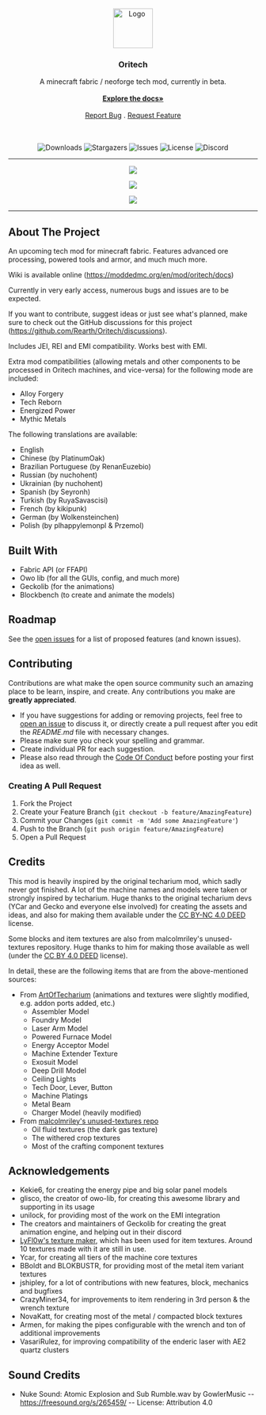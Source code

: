 <br/>
<p align="center">
  <a href="https://github.com/rearth/Oritech">
    <img src="https://github.com/Rearth/Oritech/assets/10100603/d459b3fa-ef6f-4675-99d7-c44a78a3cf71" alt="Logo" width="80" height="80">
  </a>

<h3 align="center">Oritech</h3>

<div align="center">
  A minecraft fabric / neoforge tech mod, currently in beta.
  <br/>
  <br/>
  <a href="https://moddedmc.org/en/mod/oritech/docs"><strong>Explore the docs»</strong></a>
  <br/>
  <br/>
  <a href="https://github.com/rearth/Oritech/issues">Report Bug</a>
  .
  <a href="https://github.com/rearth/Oritech/issues">Request Feature</a>
  <br/>
  <br/>
  <br/>

  ![Downloads](https://img.shields.io/github/downloads/rearth/Oritech/total) ![Stargazers](https://img.shields.io/github/stars/rearth/Oritech?style=social) ![Issues](https://img.shields.io/github/issues/rearth/Oritech) ![License](https://img.shields.io/github/license/rearth/Oritech) ![Discord](https://img.shields.io/discord/1233448016128512082)


  
</div>

---
<p align="center">
  <img src="https://github.com/Rearth/Oritech/assets/10100603/bb99651d-d9af-48e2-9b00-6fb980517e0a" />
</p>
<p align="center">
  <img src="https://github.com/Rearth/Oritech/assets/10100603/be0fd041-40fc-40c3-a273-976140e89e90" />
</p>
<p align="center">
  <img src="https://github.com/Rearth/Oritech/assets/10100603/b76bf232-74e7-4a17-8166-89d1c80f738e" />
</p>

---

## About The Project


An upcoming tech mod for minecraft fabric. Features advanced ore processing, powered tools and armor, and much much more.

Wiki is available online (https://moddedmc.org/en/mod/oritech/docs)

Currently in very early access, numerous bugs and issues are to be expected.

If you want to contribute, suggest ideas or just see what's planned, make sure to check out the GitHub discussions for this project (https://github.com/Rearth/Oritech/discussions).

Includes JEI, REI and EMI compatibility. Works best with EMI.

Extra mod compatibilities (allowing metals and other components to be processed in Oritech machines, and vice-versa) for the following mode are included:
- Alloy Forgery
- Tech Reborn
- Energized Power
- Mythic Metals

The following translations are available:
- English
- Chinese (by PlatinumOak)
- Brazilian Portuguese (by RenanEuzebio)
- Russian (by nuchohent)
- Ukrainian (by nuchohent)
- Spanish (by Seyronh)
- Turkish (by RuyaSavascisi)
- French (by kikipunk)
- German (by Wolkensteinchen)
- Polish (by plhappylemonpl & Przemol)

## Built With

- Fabric API (or FFAPI)
- Owo lib (for all the GUIs, config, and much more)
- Geckolib (for the animations)
- Blockbench (to create and animate the models)

## Roadmap

See the [open issues](https://github.com/rearth/Oritech/issues) for a list of proposed features (and known issues).

## Contributing

Contributions are what make the open source community such an amazing place to be learn, inspire, and create. Any
contributions you make are **greatly appreciated**.

* If you have suggestions for adding or removing projects, feel free
  to [open an issue](https://github.com/rearth/Oritech/issues/new) to discuss it, or directly create a pull request
  after you edit the *README.md* file with necessary changes.
* Please make sure you check your spelling and grammar.
* Create individual PR for each suggestion.
* Please also read through the [Code Of Conduct](https://github.com/rearth/Oritech/blob/main/CODE_OF_CONDUCT.md) before
  posting your first idea as well.

### Creating A Pull Request

1. Fork the Project
2. Create your Feature Branch (`git checkout -b feature/AmazingFeature`)
3. Commit your Changes (`git commit -m 'Add some AmazingFeature'`)
4. Push to the Branch (`git push origin feature/AmazingFeature`)
5. Open a Pull Request

## Credits

This mod is heavily inspired by the original techarium mod, which sadly never got finished. A lot of the machine names and models
were taken or strongly inspired by techarium. Huge thanks to the original techarium devs (YCar and Gecko and everyone else involved) for creating
the assets and ideas, and also for making them available under the [CC BY-NC 4.0 DEED](https://creativecommons.org/licenses/by-nc/4.0/) license.

Some blocks and item textures are also from malcolmriley's unused-textures repository. Huge thanks to him for making those available as well (under the [CC BY 4.0 DEED](https://creativecommons.org/licenses/by/4.0/) license).

In detail, these are the following items that are from the above-mentioned sources:
* From [ArtOfTecharium](https://github.com/Ycarx/artoftecharium) (animations and textures were slightly modified, e.g. addon ports added, etc.)
  * Assembler Model
  * Foundry Model
  * Laser Arm Model
  * Powered Furnace Model
  * Energy Acceptor Model
  * Machine Extender Texture
  * Exosuit Model
  * Deep Drill Model
  * Ceiling Lights
  * Tech Door, Lever, Button
  * Machine Platings
  * Metal Beam
  * Charger Model (heavily modified)
* From [malcolmriley's unused-textures repo](https://github.com/malcolmriley/unused-textures)
  * Oil fluid textures (the dark gas texture)
  * The withered crop textures
  * Most of the crafting component textures

## Acknowledgements

* Kekie6, for creating the energy pipe and big solar panel models
* glisco, the creator of owo-lib, for creating this awesome library and supporting in its usage
* unilock, for providing most of the work on the EMI integration
* The creators and maintainers of Geckolib for creating the great animation engine, and helping out in their discord
* [LyFl0w's texture maker](https://github.com/LyFl0w/TextureMaker), which has been used for item textures. Around 10 textures made with it are still in use.
* Ycar, for creating all tiers of the machine core textures
* BBoldt and BLOKBUSTR, for providing most of the metal item variant textures
* jshipley, for a lot of contributions with new features, block, mechanics and bugfixes
* CrazyMiner34, for improvements to item rendering in 3rd person & the wrench texture
* NovaKatt, for creating most of the metal / compacted block textures
* Armen, for making the pipes configurable with the wrench and ton of additional improvements
* VasariRulez, for improving compatibility of the enderic laser with AE2 quartz clusters

## Sound Credits
 * Nuke Sound: Atomic Explosion and Sub Rumble.wav by GowlerMusic -- https://freesound.org/s/265459/ -- License: Attribution 4.0
